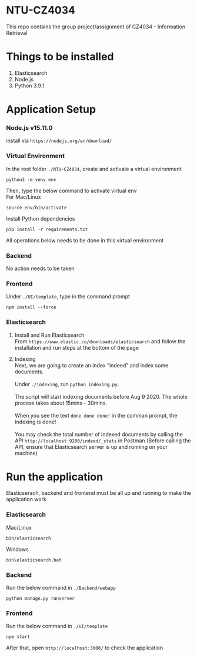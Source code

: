 # NTU-CZ4034
This repo contains the group project/assignment of CZ4034 - Information Retrieval

# Things to be installed
1. Elasticsearch
2. Node.js
3. Python 3.9.1

# Application Setup
### Node.js v15.11.0
install via `https://nodejs.org/en/download/`

### Virtual Environment
In the root folder `./NTU-CZ4034`, create and activate a virtual environment
```
python3 -m venv env
```
Then, type the below command to activate virtual env\
For Mac/Linux
```
source env/bin/activate
```
Install Python dependencies
```
pip install -r requirements.txt
```
All operations below needs to be done in this virtual environment

### Backend
No action needs to be taken


### Frontend
Under `./UI/template`, type in the command prompt
```
npm install --force
```

### Elasticsearch
1. Install and Run Elasticsearch\
From `https://www.elastic.co/downloads/elasticsearch` and follow the installation and run steps at the bottom of the page

2. Indexing\
Next, we are going to create an index "indeed" and index some documents.\
\
Under `./indexing`, run `python indexing.py`.\
\
The script will start indexing documents before Aug 9 2020. The whole process takes about 15mins - 30mins.\
\
When you see the text `done done done!` in the comman prompt, the indexing is done!\
\
You may check the total number of indexed documents by calling the API `http://localhost:9200/indeed/_stats` in Postman (Before calling the API, ensure that Elasticsearch server is up and running on your machine)

# Run the application

Elasticserach, backend and frontend must be all up and running to make the application work

### Elasticsearch
Mac/Linux
```
bin/elasticsearch
```

Windows
```
bin\elasticsearch.bat
```

### Backend
Run the below command in `./Backend/webapp`
```
python manage.py runserver
```

### Frontend
Run the below command in `./UI/template`
```
npm start
```
After that, open `http://localhost:3000/` to check the application
